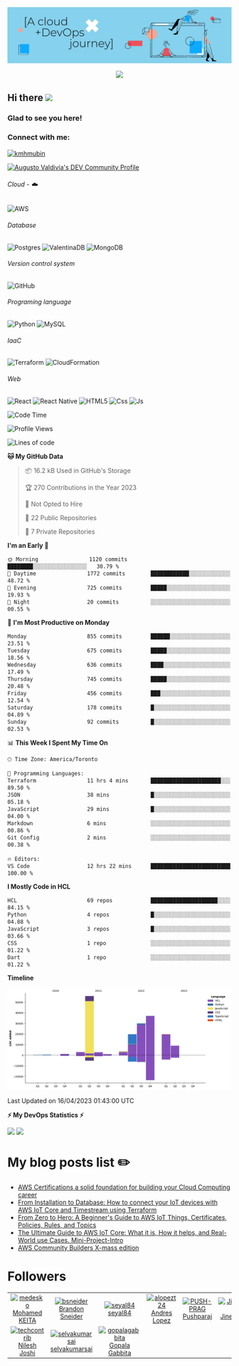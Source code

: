 ![Banner](https://github.com/ValAug/ValAug/blob/master/cover.png)

<!-- retro visitor counter -->
<p align="center"> 
  <img src="https://profile-counter.glitch.me/{ValAug}/count.svg" />
</p>



<!-- welcome message -->
<h2>Hi there <img src="https://media.giphy.com/media/hvRJCLFzcasrR4ia7z/giphy.gif" width="25px"></h2>

<h3>Glad to see you here!</h3>


<!-- Connect with me -->
<h3 align="left">Connect with me:</h3>
<p align="left">
<a href="https://www.linkedin.com/in/augustovaldivia/" target="blank"><img align="center" src="https://github.com/kmhmubin/kmhmubin/blob/master/assets/linkedin.svg" alt="kmhmubin" height="30" width="30" /></a>
</p>

<a href="https://dev.to/valaug">
  <img src="https://d2fltix0v2e0sb.cloudfront.net/dev-badge.svg" alt="Augusto Valdivia's DEV Community Profile" height="30" width="30">
</a>


###### Cloud - :cloud:

![AWS](https://img.shields.io/badge/AWS-%23FF9900.svg?style=for-the-badge&logo=amazon-aws&logoColor=white)


###### Database

![Postgres](https://img.shields.io/badge/postgres-%23316192.svg?style=for-the-badge&logo=postgresql&logoColor=white)
![ValentinaDB](https://img.shields.io/badge/-ValentinaDB-000000?style=flat&logo=ValentinaDB&logoColor=336791)
![MongoDB](https://img.shields.io/badge/MongoDB-%234ea94b.svg?style=for-the-badge&logo=mongodb&logoColor=white)


###### Version control system

![GitHub](https://img.shields.io/badge/github-%23121011.svg?style=for-the-badge&logo=github&logoColor=white)

###### Programing language
![Python](https://img.shields.io/badge/python-3670A0?style=for-the-badge&logo=python&logoColor=ffdd54)
![MySQL](https://img.shields.io/badge/mysql-%2300f.svg?style=for-the-badge&logo=mysql&logoColor=white)


###### IaaC
![Terraform](https://img.shields.io/badge/terraform-%235835CC.svg?style=for-the-badge&logo=terraform&logoColor=white)
![CloudFormation](https://img.shields.io/badge/-CloudFormation-000000?style=flat&logo=Color=FF9900)

###### Web
![React](https://img.shields.io/badge/react-%2320232a.svg?style=for-the-badge&logo=react&logoColor=%2361DAFB)
![React Native](https://img.shields.io/badge/react_native-%2320232a.svg?style=for-the-badge&logo=react&logoColor=%2361DAFB)
![HTML5](https://img.shields.io/badge/html5-%23E34F26.svg?style=for-the-badge&logo=html5&logoColor=white)
![Css](https://img.shields.io/badge/-Css-000000?style=flat&logo=Css)
![Js](https://img.shields.io/badge/-Js-000000?style=flat&logo=Js)

<!--START_SECTION:waka-->
![Code Time](http://img.shields.io/badge/Code%20Time-725%20hrs%202%20mins-blue)

![Profile Views](http://img.shields.io/badge/Profile%20Views-0-blue)

![Lines of code](https://img.shields.io/badge/From%20Hello%20World%20I%27ve%20Written-182.9%20thousand%20lines%20of%20code-blue)

**🐱 My GitHub Data** 

> 📦 16.2 kB Used in GitHub's Storage 
 > 
> 🏆 270 Contributions in the Year 2023
 > 
> 🚫 Not Opted to Hire
 > 
> 📜 22 Public Repositories 
 > 
> 🔑 7 Private Repositories 
 > 
**I'm an Early 🐤** 

```text
🌞 Morning                1120 commits        ████████░░░░░░░░░░░░░░░░░   30.79 % 
🌆 Daytime                1772 commits        ████████████░░░░░░░░░░░░░   48.72 % 
🌃 Evening                725 commits         █████░░░░░░░░░░░░░░░░░░░░   19.93 % 
🌙 Night                  20 commits          ░░░░░░░░░░░░░░░░░░░░░░░░░   00.55 % 
```
📅 **I'm Most Productive on Monday** 

```text
Monday                   855 commits         ██████░░░░░░░░░░░░░░░░░░░   23.51 % 
Tuesday                  675 commits         █████░░░░░░░░░░░░░░░░░░░░   18.56 % 
Wednesday                636 commits         ████░░░░░░░░░░░░░░░░░░░░░   17.49 % 
Thursday                 745 commits         █████░░░░░░░░░░░░░░░░░░░░   20.48 % 
Friday                   456 commits         ███░░░░░░░░░░░░░░░░░░░░░░   12.54 % 
Saturday                 178 commits         █░░░░░░░░░░░░░░░░░░░░░░░░   04.89 % 
Sunday                   92 commits          █░░░░░░░░░░░░░░░░░░░░░░░░   02.53 % 
```


📊 **This Week I Spent My Time On** 

```text
🕑︎ Time Zone: America/Toronto

💬 Programming Languages: 
Terraform                11 hrs 4 mins       ██████████████████████░░░   89.50 % 
JSON                     38 mins             █░░░░░░░░░░░░░░░░░░░░░░░░   05.18 % 
JavaScript               29 mins             █░░░░░░░░░░░░░░░░░░░░░░░░   04.00 % 
Markdown                 6 mins              ░░░░░░░░░░░░░░░░░░░░░░░░░   00.86 % 
Git Config               2 mins              ░░░░░░░░░░░░░░░░░░░░░░░░░   00.38 % 

🔥 Editors: 
VS Code                  12 hrs 22 mins      █████████████████████████   100.00 % 
```

**I Mostly Code in HCL** 

```text
HCL                      69 repos            █████████████████████░░░░   84.15 % 
Python                   4 repos             █░░░░░░░░░░░░░░░░░░░░░░░░   04.88 % 
JavaScript               3 repos             █░░░░░░░░░░░░░░░░░░░░░░░░   03.66 % 
CSS                      1 repo              ░░░░░░░░░░░░░░░░░░░░░░░░░   01.22 % 
Dart                     1 repo              ░░░░░░░░░░░░░░░░░░░░░░░░░   01.22 % 
```



**Timeline**

![Lines of Code chart](https://raw.githubusercontent.com/ValAug/ValAug/master/assets/bar_graph.png)


 Last Updated on 16/04/2023 01:43:00 UTC
<!--END_SECTION:waka-->

<!-- GitHub stats -->
<b>⚡ My DevOps Statistics ⚡</b>

<!-- GitHub Stats -->
<img height="180em" src="https://github-readme-stats.vercel.app/api?username=ValAug&show_icons=true&hide_border=true" />

<!-- Most Used Languages -->
<img height="180em" src="https://github-readme-stats.vercel.app/api/top-langs/?username=ValAug&exclude_repo=KNN-Image-Classification&show_icons=true&hide_border=true&layout=compact&langs_count=8"/>
</p>

# My blog posts list :pencil2:
<!-- BLOG-POST-LIST:START -->
- [AWS Certifications a solid foundation for building your Cloud Computing career](https://dev.to/aws-builders/aws-certifications-a-solid-foundation-for-building-your-cloud-computing-career-gga)
- [From Installation to Database: How to connect your IoT devices with AWS IoT Core and Timestream using Terraform](https://dev.to/aws-builders/from-installation-to-database-how-to-connect-your-iot-devices-with-aws-iot-core-and-timestream-using-terraform-bb9)
- [From Zero to Hero: A Beginner&#39;s Guide to AWS IoT Things, Certificates, Policies, Rules, and Topics](https://dev.to/aws-builders/from-zero-to-hero-a-beginners-guide-to-aws-iot-things-certificates-policies-rules-and-topics-5632)
- [The Ultimate Guide to AWS IoT Core: What it is, How it helps, and Real-World use Cases. Mini-Project-Intro](https://dev.to/aws-builders/the-ultimate-guide-to-aws-iot-core-what-it-is-how-it-helps-and-real-world-use-cases-mini-project-intro-3agn)
- [AWS Community Builders X-mass edition](https://dev.to/aws-builders/aws-community-builders-x-mass-edition-2fnk)
<!-- BLOG-POST-LIST:END -->

# Followers
<!--START_SECTION:top-followers-->
<table>
  <tr>
    <td align="center">
      <a href="https://github.com/medesko">
        <img src="https://avatars2.githubusercontent.com/u/1578048" width="100px;" alt="medesko"/>
      </a>
      <br />
      <a href="https://github.com/medesko">Mohamed KEITA</a>
    </td>
    <td align="center">
      <a href="https://github.com/bsneider">
        <img src="https://avatars2.githubusercontent.com/u/54788551" width="100px;" alt="bsneider"/>
      </a>
      <br />
      <a href="https://github.com/bsneider">Brandon Sneider</a>
    </td>
    <td align="center">
      <a href="https://github.com/seyal84">
        <img src="https://avatars2.githubusercontent.com/u/30797156" width="100px;" alt="seyal84"/>
      </a>
      <br />
      <a href="https://github.com/seyal84">seyal84</a>
    </td>
    <td align="center">
      <a href="https://github.com/alopezt24">
        <img src="https://avatars2.githubusercontent.com/u/11953522" width="100px;" alt="alopezt24"/>
      </a>
      <br />
      <a href="https://github.com/alopezt24">Andres Lopez</a>
    </td>
    <td align="center">
      <a href="https://github.com/PUSH-PRAG">
        <img src="https://avatars2.githubusercontent.com/u/25321116" width="100px;" alt="PUSH-PRAG"/>
      </a>
      <br />
      <a href="https://github.com/PUSH-PRAG">Pushparaj</a>
    </td>
    <td align="center">
      <a href="https://github.com/Jineshkumar1">
        <img src="https://avatars2.githubusercontent.com/u/85137150" width="100px;" alt="Jineshkumar1"/>
      </a>
      <br />
      <a href="https://github.com/Jineshkumar1">Jineshkumar</a>
    </td>
    <td align="center">
      <a href="https://github.com/xbalaji">
        <img src="https://avatars2.githubusercontent.com/u/15918363" width="100px;" alt="xbalaji"/>
      </a>
      <br />
      <a href="https://github.com/xbalaji">Balaji (xbalaji) Venkataraman</a>
    </td>
  </tr>
  <tr>
    <td align="center">
      <a href="https://github.com/techcontrib">
        <img src="https://avatars2.githubusercontent.com/u/54937605" width="100px;" alt="techcontrib"/>
      </a>
      <br />
      <a href="https://github.com/techcontrib">Nilesh Joshi</a>
    </td>
    <td align="center">
      <a href="https://github.com/selvakumarsai">
        <img src="https://avatars2.githubusercontent.com/u/88017125" width="100px;" alt="selvakumarsai"/>
      </a>
      <br />
      <a href="https://github.com/selvakumarsai">selvakumarsai</a>
    </td>
    <td align="center">
      <a href="https://github.com/gopalagabbita">
        <img src="https://avatars2.githubusercontent.com/u/107900800" width="100px;" alt="gopalagabbita"/>
      </a>
      <br />
      <a href="https://github.com/gopalagabbita">Gopala Gabbita</a>
    </td>
  </tr>
</table>
<!--END_SECTION:top-followers-->


<!--
**ValAug/ValAug** is a ✨ _special_ ✨ repository because its `README.md` (this file) appears on your GitHub profile.

Here are some ideas to get you started:

- 🔭 I’m currently working on ...
- 🌱 I’m currently learning ...
- 👯 I’m looking to collaborate on ...
- 🤔 I’m looking for help with ...
- 💬 Ask me about ...
- 📫 How to reach me: ...
- 😄 Pronouns: ...
- ⚡ Fun fact: ...
-->
